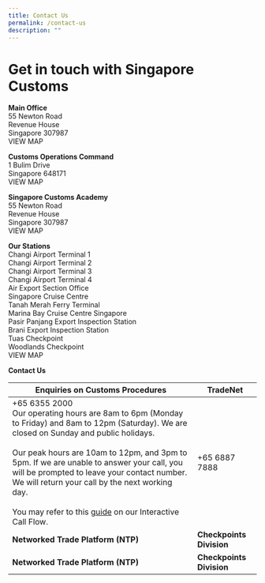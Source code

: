 ```yaml
---
title: Contact Us
permalink: /contact-us
description: ""
---
```

# Get in touch with Singapore Customs

**Main Office**<br>
55 Newton Road <br>
Revenue House<br>
Singapore 307987<br>
VIEW MAP 

**Customs Operations Command**<br>
1 Bulim Drive<br>
Singapore 648171<br>
VIEW MAP 

**Singapore Customs Academy**<br>
55 Newton Road<br>
Revenue House<br>
Singapore 307987<br>
VIEW MAP 

**Our Stations**<br>
Changi Airport Terminal 1<br>
Changi Airport Terminal 2<br>
Changi Airport Terminal 3<br>
Changi Airport Terminal 4<br>
Air Export Section Office<br>
Singapore Cruise Centre<br>
Tanah Merah Ferry Terminal<br>
Marina Bay Cruise Centre Singapore <br>
Pasir Panjang Export Inspection Station <br>
Brani Export Inspection Station<br>
Tuas Checkpoint<br>
Woodlands Checkpoint<br>
VIEW MAP 

**Contact Us**


| **Enquiries on Customs Procedures** | **TradeNet** | 
| -------- | -------- |
|+65 6355 2000 <br>Our operating hours are 8am to 6pm (Monday to Friday) and 8am to 12pm (Saturday). We are closed on Sunday and public holidays. <br><br>Our peak hours are 10am to 12pm, and 3pm to 5pm. If we are unable to answer your call, you will be prompted to leave your contact number. We will return your call by the next working day. <br><br>You may refer to this [guide](/documents/eservices/Guide-to-Interactive-Call-Flow.pdf) on our Interactive Call Flow.    | +65 6887 7888  | 
| **Networked Trade Platform (NTP)** | **Checkpoints Division** | 
| **Networked Trade Platform (NTP)** | **Checkpoints Division** | 





